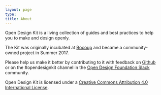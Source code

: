 ```yaml
---
layout: page
type:
title: About
---
```


Open Design Kit is a living collection of guides and best practices to help you to make and design openly.

The Kit was originally incubated at [Bocoup](https://bocoup.com/) and became a community-owned project in Summer 2017.

Please help us make it better by contributing to it with feedback on [Github](https://github.com/open-design-kit/opendesignkit) or on the #opendesignkit channel in the [Open Design Foundation Slack](http://slack.opendesign.foundation/) community.

Open Design Kit is licensed under a <a rel="license" href="http://creativecommons.org/licenses/by/4.0/">Creative Commons Attribution 4.0 International License</a>.

